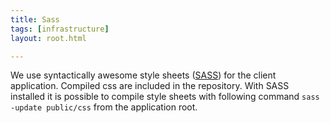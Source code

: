 ```yaml
---
title: Sass
tags: [infrastructure]
layout: root.html

---
```


We use syntactically awesome style sheets \([SASS](https://sass-lang.com)\) for the client application. Compiled css are included in the repository. With SASS installed it is possible to compile style sheets with following command `sass -update public/css` from the application root.
